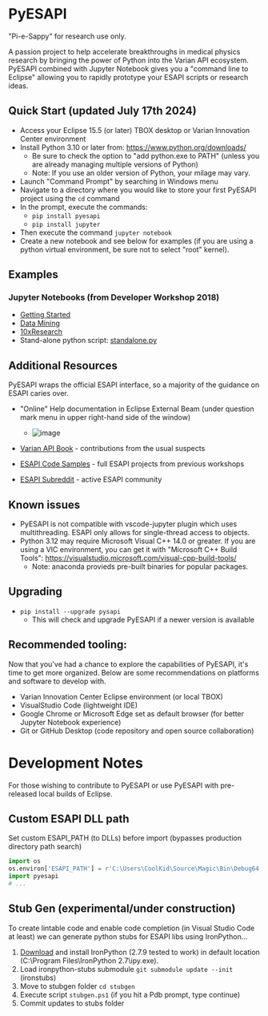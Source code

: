 # PyESAPI
"Pi-e-Sappy" for research use only.

A passion project to help accelerate breakthroughs in medical physics research by bringing the power of Python into the Varian API ecosystem.
PyESAPI combined with Jupyter Notebook gives you a "command line to Eclipse" allowing you to rapidly prototype your ESAPI scripts or research ideas.

## Quick Start (updated July 17th 2024)

* Access your Eclipse 15.5 (or later) TBOX desktop or Varian Innovation Center environment
* Install Python 3.10 or later from: https://www.python.org/downloads/
  * Be sure to check the option to "add python.exe to PATH" (unless you are already managing multiple versions of Python)
  * Note: If you use an older version of Python, your milage may vary.
* Launch "Command Prompt" by searching in Windows menu
* Navigate to a directory where you would like to store your first PyESAPI project using the `cd` command
* In the prompt, execute the commands:
  * `pip install pyesapi`
  * `pip install jupyter`
* Then execute the command `jupyter notebook`
* Create a new notebook and see below for examples (if you are using a python virtual environment, be sure not to select "root" kernel).

## Examples
### Jupyter Notebooks (from Developer Workshop 2018)
  * [Getting Started](http://nbviewer.jupyter.org/github/VarianAPIs/PyESAPI/blob/master/examples/DeveloperWorkshop2018/GettingStarted.ipynb)
  * [Data Mining](http://nbviewer.jupyter.org/github/VarianAPIs/PyESAPI/blob/master/examples/DeveloperWorkshop2018/DataMining.ipynb)
  * [10xResearch](http://nbviewer.jupyter.org/github/VarianAPIs/PyESAPI/blob/master/examples/DeveloperWorkshop2018/10xResearch.ipynb)
* Stand-alone python script: [standalone.py](examples/standalone.py)

## Additional Resources
PyESAPI wraps the official ESAPI interface, so a majority of the guidance on ESAPI caries over.
* "Online" Help documentation in Eclipse External Beam (under question mark menu in upper right-hand side of the window)
  * ![image](https://github.com/user-attachments/assets/f749caca-ae32-4e2d-9138-8e3c0eefb8bb)

* [Varian API Book](https://varianapis.github.io/VarianApiBook.pdf) - contributions from the usual suspects
* [ESAPI Code Samples](https://github.com/VarianAPIs/Varian-Code-Samples) - full ESAPI projects from previous workshops
* [ESAPI Subreddit](https://www.reddit.com/r/esapi/) - active ESAPI community

## Known issues
* PyESAPI is not compatible with vscode-jupyter plugin which uses multithreading. ESAPI only allows for single-thread access to objects.
* Python 3.12 may require Microsoft Visual C++ 14.0 or greater. If you are using a VIC environment, you can get it with "Microsoft C++ Build Tools": https://visualstudio.microsoft.com/visual-cpp-build-tools/
  * Note: anaconda provieds pre-built binaries for popular packages.

## Upgrading
* `pip install --upgrade pysapi`
  * This will check and upgrade PyESAPI if a newer version is available

## Recommended tooling:
Now that you've had a chance to explore the capabilities of PyESAPI, it's time to get more organized. Below are some recommendations on platforms and software to develop with.
  * Varian Innovation Center Eclipse environment (or local TBOX)
  * VisualStudio Code (lightweight IDE)
  * Google Chrome or Microsoft Edge set as default browser (for better Jupyter Notebook experience)
  * Git or GitHub Desktop (code repository and open source collaboration)

# Development Notes
For those wishing to contribute to PyESAPI or use PyESAPI with pre-released local builds of Eclipse.

## Custom ESAPI DLL path
Set custom ESAPI_PATH (to DLLs) before import (bypasses production directory path search)
```python
import os
os.environ['ESAPI_PATH'] = r'C:\Users\CoolKid\Source\Magic\Bin\Debug64'
import pyesapi
# ...
```

## Stub Gen (experimental/under construction)
To create lintable code and enable code completion (in Visual Studio Code at least) we can generate python stubs for ESAPI libs using IronPython...
1. [Download](https://ironpython.net/download/) and install IronPython (2.7.9 tested to work) in default location (C:\Program Files\IronPython 2.7\ipy.exe).
1. Load ironpython-stubs submodule `git submodule update --init` (ironstubs)
1. Move to stubgen folder `cd stubgen`
1. Execute script `stubgen.ps1` (if you hit a Pdb prompt, type continue)
1. Commit updates to stubs folder
